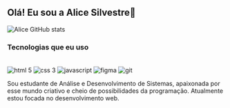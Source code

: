 ## Olá! Eu sou a Alice Silvestre👋

![Alice GitHub stats](https://github-readme-stats.vercel.app/api?username=Alice-Silvestre&show_icons=true&theme=dracula)


### Tecnologias que eu uso
<div style="display: inline-block"> <br/>
  <img src="https://img.shields.io/badge/HTML5-E34F26?style=for-the-badge&logo=html5&logoColor=white" alt="html 5" align="center"> 
  <img src="https://img.shields.io/badge/CSS3-1572B6?style=for-the-badge&logo=css3&logoColor=white" alt="css 3" align="center"> 
  <img src="https://img.shields.io/badge/JavaScript-F7DF1E?style=for-the-badge&logo=javascript&logoColor=black" alt="javascript" align="center"> 
  <img src="https://img.shields.io/badge/Figma-F24E1E?style=for-the-badge&logo=figma&logoColor=white" alt="figma" align="center"> 
  <img src="https://img.shields.io/badge/GIT-E44C30?style=for-the-badge&logo=git&logoColor=white" alt="git" align="center">
</div> <br/>

Sou estudante de Análise e Desenvolvimento de Sistemas, apaixonada por esse mundo criativo e cheio de possibilidades da programação. Atualmente estou focada no desenvolvimento web.
<!--
**Alice-Silvestre/Alice-Silvestre** is a ✨ _special_ ✨ repository because its `README.md` (this file) appears on your GitHub profile.

Here are some ideas to get you started:

- 🔭 I’m currently working on ...
- 🌱 I’m currently learning ...
- 👯 I’m looking to collaborate on ...
- 🤔 I’m looking for help with ...
- 💬 Ask me about ...
- 📫 How to reach me: ...
- 😄 Pronouns: ...
- ⚡ Fun fact: ...
-->
